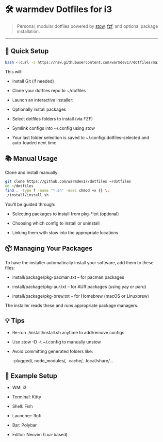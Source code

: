 # 🛠️ warmdev Dotfiles for i3

> Personal, modular dotfiles powered by [stow](https://www.gnu.org/software/stow/), [fzf](https://github.com/junegunn/fzf), and optional package installation.

---

## 🚀 Quick Setup

```bash
bash <(curl -s https://raw.githubusercontent.com/warmdev17/dotfiles/main/setup.sh)
```

This will:

- Install Git (if needed)

- Clone your dotfiles repo to ~/dotfiles

- Launch an interactive installer:

- Optionally install packages

- Select dotfiles folders to install (via FZF)

- Symlink configs into ~/.config using stow

- Your last folder selection is saved to ~/.config/.dotfiles-selected and auto-loaded next time.

## 📚 Manual Usage

Clone and install manually:

```bash
git clone https://github.com/warmdev17/dotfiles ~/dotfiles
cd ~/dotfiles
find . -type f -name "*.sh" -exec chmod +x {} \;
./install/install.sh
```

You'll be guided through:

- Selecting packages to install from pkg-\*.txt (optional)

- Choosing which config to install or uninstall

- Linking them with stow into the appropriate locations

## 📦 Managing Your Packages

To have the installer automatically install your software, add them to these files:

- install/package/pkg-pacman.txt – for pacman packages

- install/package/pkg-aur.txt – for AUR packages (using yay or paru)

- install/package/pkg-brew.txt – for Homebrew (macOS or Linuxbrew)

The installer reads these and runs appropriate package managers.

## 💡 Tips

- Re-run ./install/install.sh anytime to add/remove configs

- Use stow -D -t ~/.config to manually unstow

- Avoid committing generated folders like:

  -plugged/, node_modules/, .cache/, .local/share/...

## 🎨 Example Setup

- WM: i3

- Terminal: Kitty

- Shell: Fish

- Launcher: Rofi

- Bar: Polybar

- Editor: Neovim (Lua-based)
